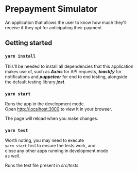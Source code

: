 # Prepayment Simulator

An application that allows the user to know how much they'll<br> receive if they opt for anticipating their payment.

## Getting started

### `yarn install`

This'll be needed to install all dependencies that this application <br> makes use of, such as **_Axios_** for API requests, **_toastify_** for <br> notifications and **_puppeteer_** for end to end testing, alongside <br> the default testing library **_jest_**.

### `yarn start`

Runs the app in the development mode.<br>
Open [http://localhost:3000](http://localhost:3000) to view it in your browser.

The page will reload when you make changes.<br>

### `yarn test`

Worth noting, you may need to execute <br>
`yarn start` first to ensure the tests work, and <br>
close any other apps running in development mode <br>
as well. <br>

Runs the test file present in _src/tests_.
